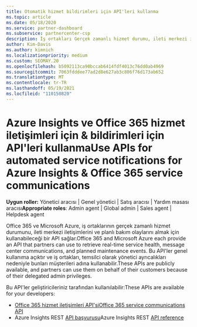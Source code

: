 ```yaml
---
title: Otomatik hizmet bildirimleri için API'leri kullanma
ms.topic: article
ms.date: 05/18/2020
ms.service: partner-dashboard
ms.subservice: partnercenter-csp
description: İş ortakları Gerçek zamanlı hizmet durumu, ileti merkezi iletişimleri ve Microsoft Azure bakım olayları için Office 365 ve Microsoft Azure İş Ortakları için API'leri kullanabilir.
author: Kim-Davis
ms.author: kimnich
ms.localizationpriority: medium
ms.custom: SEOMAY.20
ms.openlocfilehash: b5092113ca90bccab6414fdf4013c76dd0ab4969
ms.sourcegitcommit: 7063fdddee77ad2d8e627ab3c806f76d173ab652
ms.translationtype: MT
ms.contentlocale: tr-TR
ms.lasthandoff: 05/19/2021
ms.locfileid: "110150820"
---
```

# <a name="use-apis-for-automated-service-notifications-for-azure-insights--office-365-service-communications"></a><span data-ttu-id="6bb61-103">Azure Insights ve Office 365 hizmet iletişimleri için & bildirimleri için API'leri kullanma</span><span class="sxs-lookup"><span data-stu-id="6bb61-103">Use APIs for automated service notifications for Azure Insights & Office 365 service communications</span></span>

<span data-ttu-id="6bb61-104">**Uygun roller:** Yönetici aracısı | Genel yönetici | Satış aracısı | Yardım masası aracısı</span><span class="sxs-lookup"><span data-stu-id="6bb61-104">**Appropriate roles**: Admin agent | Global admin | Sales agent | Helpdesk agent</span></span>

<span data-ttu-id="6bb61-105">Office 365 ve Microsoft Azure, iş ortaklarının gerçek zamanlı hizmet durumunu, ileti merkezi iletişimlerini ve planlı bakım olaylarını almak için kullanabileceği bir API sağlar.</span><span class="sxs-lookup"><span data-stu-id="6bb61-105">Office 365 and Microsoft Azure each provide an API that partners can use to retrieve real-time service health, message center communications, and planned maintenance events.</span></span> <span data-ttu-id="6bb61-106">Bu API'ler genel kullanıma açıktır ve iş ortakları, temsilci olarak yönetici ayrıcalıkları nedeniyle bunları müşterileri adına kullanabilir.</span><span class="sxs-lookup"><span data-stu-id="6bb61-106">These APIs are publicly available, and partners can use them on behalf of their customers because of their delegated admin privileges.</span></span>

<span data-ttu-id="6bb61-107">Bu API'ler geliştiricileriniz tarafından kullanılabilir:</span><span class="sxs-lookup"><span data-stu-id="6bb61-107">These APIs are available for your developers:</span></span>

- [<span data-ttu-id="6bb61-108">Office 365 hizmet iletişimleri API'si</span><span class="sxs-lookup"><span data-stu-id="6bb61-108">Office 365 service communications API</span></span>](/office/office-365-management-api/office-365-service-communications-api-reference)
- <span data-ttu-id="6bb61-109">Azure Insights REST [API başvurusu](/rest/api/monitor/)</span><span class="sxs-lookup"><span data-stu-id="6bb61-109">Azure Insights REST [API reference](/rest/api/monitor/)</span></span>
